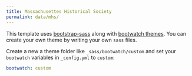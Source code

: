 ```yaml
---
title: Massachusettes Historical Society
permalink: data/mhs/
---
```


This template uses [bootstrap-sass](https://github.com/twbs/bootstrap-sass) along with [bootwatch themes](https://bootswatch.com/).
You can create your own theme by writing your own `sass` files.

Create a new a theme folder like `_sass/bootwatch/custom` and set your `bootwatch` variables in `_config.yml` to `custom`:

```yaml
bootwatch: custom
```
